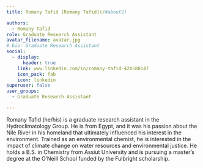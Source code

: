 ```yaml
---
title: Romany Tafid [Romany Tafid](/#about2)

authors:
  - Romany Tafid
role: Graduate Research Assistant
avatar_filename: avatar.jpg
# bio: Graduate Research Assistant
social:
  - display:
      header: true
    link: www.linkedin.com/in/romany-tafid-42b580147
    icon_pack: fab
    icon: linkedin
superuser: false
user_groups:
  - Graduate Research Assistant

---
```

Romany Tafid (he/his) is a graduate research assistant in the Hydroclimatology Group. He is from Egypt, and it was his passion about the Nile River in his homeland that ultimately influenced his interest in the environment. Trained as an environmental chemist, he is interested in the impact of climate change on water resources and environmental justice. He holds a B.S. in Chemistry from Assiut University and is pursuing a master’s degree at the O’Neill School funded by the Fulbright scholarship.

